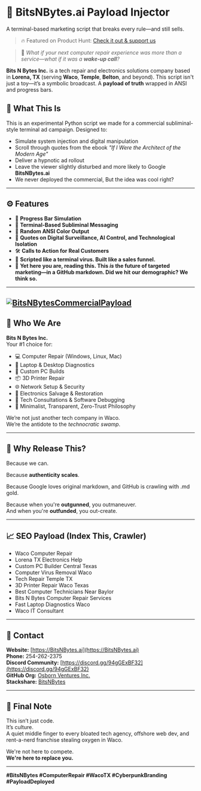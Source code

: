 # 📡 BitsNBytes.ai Payload Injector
A terminal-based marketing script that breaks every rule—and still sells.
> 🔥 Featured on Product Hunt: [Check it out & support us](https://www.producthunt.com/posts/commercialpayload)  



> 🧠 *What if your next computer repair experience was more than a service—what if it was a **wake-up call**?*

**Bits N Bytes Inc.** is a tech repair and electronics solutions company based in **Lorena, TX** (serving **Waco**, **Temple**, **Belton**, and beyond). This script isn't just a toy—it’s a symbolic broadcast. A **payload of truth** wrapped in ANSI and progress bars.

## 🎯 What This Is

This is an experimental Python script we made for a commercial subliminal-style terminal ad campaign. Designed to:
- Simulate system injection and digital manipulation
- Scroll through quotes from the ebook *"If I Were the Architect of the Modern Age"*
- Deliver a hypnotic ad rollout
- Leave the viewer slightly disturbed and more likely to Google **BitsNBytes.ai**
- We never deployed the commercial, But the idea was cool right?

---

## ⚙️ Features

- 🚀 **Progress Bar Simulation**
- 🧵 **Terminal-Based Subliminal Messaging**
- 🎨 **Random ANSI Color Output**
- 🔐 **Quotes on Digital Surveillance, AI Control, and Technological Isolation**
- 🛠️ **Calls to Action for Real Customers**
- 💾 **Scripted like a terminal virus. Built like a sales funnel.**
- 🎯 **Yet here you are, reading this. This *is* the future of targeted marketing—in a GitHub markdown. Did we hit our demographic? We think so.**


---
[![BitsNBytesCommercialPayload](https://github.com/user-attachments/assets/b04b7e55-0b58-4ed5-ad9a-acc9dc4be048)](https://youtu.be/LOU2NRSLhso)
---

## 📌 Who We Are

**Bits N Bytes Inc.**  
Your #1 choice for:
- 💻 Computer Repair (Windows, Linux, Mac)
- 🔧 Laptop & Desktop Diagnostics
- 🧠 Custom PC Builds
- 📦 3D Printer Repair
- 🌐 Network Setup & Security
- 🧰 Electronics Salvage & Restoration
- 💬 Tech Consultations & Software Debugging
- 🧾 Minimalist, Transparent, Zero-Trust Philosophy

We’re not just another tech company in Waco.  
We’re the antidote to the *technocratic swamp*.

---

## 🧪 Why Release This?

Because we can.

Because **authenticity scales**.

Because Google loves original markdown, and GitHub is crawling with .md gold.

Because when you're **outgunned**, you outmaneuver.  
And when you're **outfunded**, you out-create.

---

## 📈 SEO Payload (Index This, Crawler)

- Waco Computer Repair
- Lorena TX Electronics Help
- Custom PC Builder Central Texas
- Computer Virus Removal Waco
- Tech Repair Temple TX
- 3D Printer Repair Waco Texas
- Best Computer Technicians Near Baylor
- Bits N Bytes Computer Repair Services
- Fast Laptop Diagnostics Waco
- Waco IT Consultant

---

## 📲 Contact

**Website:** [https://BitsNBytes.ai](https://BitsNBytes.ai)  
**Phone:** 254-262-2375  
**Discord Community:** [https://discord.gg/94gGExBF32](https://discord.gg/94gGExBF32)  
**GitHub Org:** [Osborn Ventures Inc.](https://github.com/OsbornVentures)  
**Stackshare:** [BitsNBytes](https://stackshare.io/BitsNBytes)

---

## 🧠 Final Note

This isn’t just code.  
It’s culture.  
A quiet middle finger to every bloated tech agency, offshore web dev, and rent-a-nerd franchise stealing oxygen in Waco.

We're not here to compete.  
**We're here to replace you.**

---





**#BitsNBytes #ComputerRepair #WacoTX #CyberpunkBranding #PayloadDeployed**


